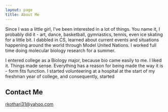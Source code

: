 ```yaml
---
layout: page
title: About Me
---
```


Since I was a little girl, I've been interested in a lot of things. You name it, I probably did it - art, dance, basketball, gymnastics, tennis, even ice skating for a little bit. I dabbled in CS, learned about current events and situations happening around the world through Model United Nations. I worked full time doing molecular biology research for a summer.

I entered college as a Biology major, because bio came easily to me. I liked it. Things made sense. Everything has a reason for being made the way it is - form fits function. I started volunteering at a hospital at the start of my freshman year of college, and consequently, started 

## Contact Me
rkothari31@yahoo.com
